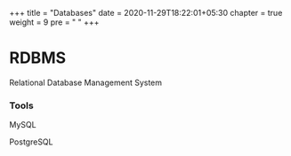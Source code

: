 +++
title = "Databases"
date =  2020-11-29T18:22:01+05:30
chapter = true
weight = 9
pre = "<i class='fas fa-database'></i>  "
+++

# RDBMS
Relational Database Management System

### Tools
MySQL

PostgreSQL